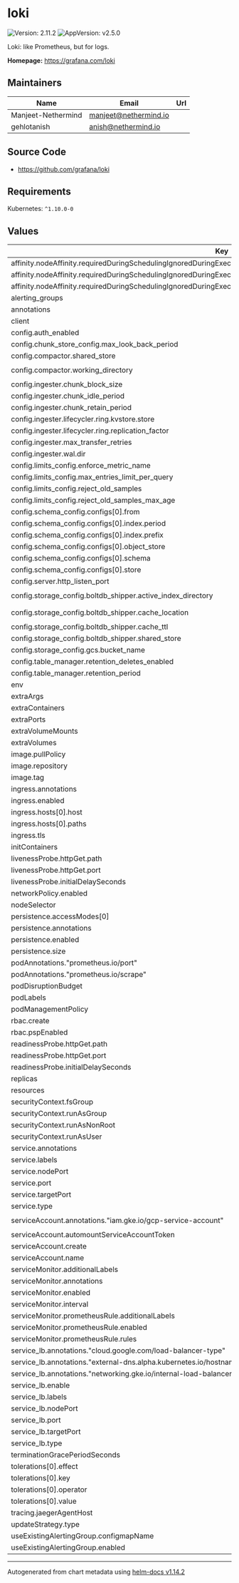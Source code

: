 
# loki

![Version: 2.11.2](https://img.shields.io/badge/Version-2.11.2-informational?style=flat-square) ![AppVersion: v2.5.0](https://img.shields.io/badge/AppVersion-v2.5.0-informational?style=flat-square)

Loki: like Prometheus, but for logs.

**Homepage:** <https://grafana.com/loki>

## Maintainers

| Name | Email | Url |
| ---- | ------ | --- |
| Manjeet-Nethermind | <manjeet@nethermind.io> |  |
| gehlotanish | <anish@nethermind.io> |  |

## Source Code

* <https://github.com/grafana/loki>

## Requirements

Kubernetes: `^1.10.0-0`

## Values

| Key | Type | Default | Description |
|-----|------|---------|-------------|
| affinity.nodeAffinity.requiredDuringSchedulingIgnoredDuringExecution.nodeSelectorTerms[0].matchExpressions[0].key | string | `"node_pool"` |  |
| affinity.nodeAffinity.requiredDuringSchedulingIgnoredDuringExecution.nodeSelectorTerms[0].matchExpressions[0].operator | string | `"In"` |  |
| affinity.nodeAffinity.requiredDuringSchedulingIgnoredDuringExecution.nodeSelectorTerms[0].matchExpressions[0].values[0] | string | `"monitoring"` |  |
| alerting_groups | list | `[]` |  |
| annotations | object | `{}` |  |
| client | object | `{}` |  |
| config.auth_enabled | bool | `false` |  |
| config.chunk_store_config.max_look_back_period | string | `"0s"` |  |
| config.compactor.shared_store | string | `"gcs"` |  |
| config.compactor.working_directory | string | `"/data/loki/boltdb-shipper-compactor"` |  |
| config.ingester.chunk_block_size | int | `262144` |  |
| config.ingester.chunk_idle_period | string | `"3m"` |  |
| config.ingester.chunk_retain_period | string | `"1m"` |  |
| config.ingester.lifecycler.ring.kvstore.store | string | `"inmemory"` |  |
| config.ingester.lifecycler.ring.replication_factor | int | `1` |  |
| config.ingester.max_transfer_retries | int | `0` |  |
| config.ingester.wal.dir | string | `"/data/loki/wal"` |  |
| config.limits_config.enforce_metric_name | bool | `false` |  |
| config.limits_config.max_entries_limit_per_query | int | `5000` |  |
| config.limits_config.reject_old_samples | bool | `true` |  |
| config.limits_config.reject_old_samples_max_age | string | `"168h"` |  |
| config.schema_config.configs[0].from | string | `"2020-10-24"` |  |
| config.schema_config.configs[0].index.period | string | `"24h"` |  |
| config.schema_config.configs[0].index.prefix | string | `"index_"` |  |
| config.schema_config.configs[0].object_store | string | `"gcs"` |  |
| config.schema_config.configs[0].schema | string | `"v11"` |  |
| config.schema_config.configs[0].store | string | `"boltdb-shipper"` |  |
| config.server.http_listen_port | int | `3100` |  |
| config.storage_config.boltdb_shipper.active_index_directory | string | `"/data/loki/boltdb-shipper-active"` |  |
| config.storage_config.boltdb_shipper.cache_location | string | `"/data/loki/boltdb-shipper-cache"` |  |
| config.storage_config.boltdb_shipper.cache_ttl | string | `"24h"` |  |
| config.storage_config.boltdb_shipper.shared_store | string | `"gcs"` |  |
| config.storage_config.gcs.bucket_name | string | `"loki-logs-juno-dev"` |  |
| config.table_manager.retention_deletes_enabled | bool | `false` |  |
| config.table_manager.retention_period | string | `"0s"` |  |
| env | list | `[]` |  |
| extraArgs | object | `{}` |  |
| extraContainers | list | `[]` |  |
| extraPorts | list | `[]` |  |
| extraVolumeMounts | list | `[]` |  |
| extraVolumes | list | `[]` |  |
| image.pullPolicy | string | `"IfNotPresent"` |  |
| image.repository | string | `"grafana/loki"` |  |
| image.tag | string | `"2.5.0"` |  |
| ingress.annotations | object | `{}` |  |
| ingress.enabled | bool | `false` |  |
| ingress.hosts[0].host | string | `"chart-example.local"` |  |
| ingress.hosts[0].paths | list | `[]` |  |
| ingress.tls | list | `[]` |  |
| initContainers | list | `[]` |  |
| livenessProbe.httpGet.path | string | `"/ready"` |  |
| livenessProbe.httpGet.port | string | `"http-metrics"` |  |
| livenessProbe.initialDelaySeconds | int | `45` |  |
| networkPolicy.enabled | bool | `false` |  |
| nodeSelector | object | `{}` |  |
| persistence.accessModes[0] | string | `"ReadWriteOnce"` |  |
| persistence.annotations | object | `{}` |  |
| persistence.enabled | bool | `false` |  |
| persistence.size | string | `"10Gi"` |  |
| podAnnotations."prometheus.io/port" | string | `"http-metrics"` |  |
| podAnnotations."prometheus.io/scrape" | string | `"true"` |  |
| podDisruptionBudget | object | `{}` |  |
| podLabels | object | `{}` |  |
| podManagementPolicy | string | `"OrderedReady"` |  |
| rbac.create | bool | `true` |  |
| rbac.pspEnabled | bool | `true` |  |
| readinessProbe.httpGet.path | string | `"/ready"` |  |
| readinessProbe.httpGet.port | string | `"http-metrics"` |  |
| readinessProbe.initialDelaySeconds | int | `45` |  |
| replicas | int | `1` |  |
| resources | object | `{}` |  |
| securityContext.fsGroup | int | `10001` |  |
| securityContext.runAsGroup | int | `10001` |  |
| securityContext.runAsNonRoot | bool | `true` |  |
| securityContext.runAsUser | int | `10001` |  |
| service.annotations | object | `{}` |  |
| service.labels | object | `{}` |  |
| service.nodePort | string | `nil` |  |
| service.port | int | `3100` |  |
| service.targetPort | string | `"http-metrics"` |  |
| service.type | string | `"ClusterIP"` |  |
| serviceAccount.annotations."iam.gke.io/gcp-service-account" | string | `"monitoring-sa@juno-dev-nth.iam.gserviceaccount.com"` |  |
| serviceAccount.automountServiceAccountToken | bool | `true` |  |
| serviceAccount.create | bool | `true` |  |
| serviceAccount.name | string | `nil` |  |
| serviceMonitor.additionalLabels | object | `{}` |  |
| serviceMonitor.annotations | object | `{}` |  |
| serviceMonitor.enabled | bool | `false` |  |
| serviceMonitor.interval | string | `""` |  |
| serviceMonitor.prometheusRule.additionalLabels | object | `{}` |  |
| serviceMonitor.prometheusRule.enabled | bool | `false` |  |
| serviceMonitor.prometheusRule.rules | list | `[]` |  |
| service_lb.annotations."cloud.google.com/load-balancer-type" | string | `"internal"` |  |
| service_lb.annotations."external-dns.alpha.kubernetes.io/hostname" | string | `"loki.juno.dev"` |  |
| service_lb.annotations."networking.gke.io/internal-load-balancer-allow-global-access" | string | `"true"` |  |
| service_lb.enable | bool | `true` |  |
| service_lb.labels | object | `{}` |  |
| service_lb.nodePort | string | `nil` |  |
| service_lb.port | int | `80` |  |
| service_lb.targetPort | string | `"http-metrics"` |  |
| service_lb.type | string | `"LoadBalancer"` |  |
| terminationGracePeriodSeconds | int | `4800` |  |
| tolerations[0].effect | string | `"PreferNoSchedule"` |  |
| tolerations[0].key | string | `"monitoring"` |  |
| tolerations[0].operator | string | `"Equal"` |  |
| tolerations[0].value | bool | `true` |  |
| tracing.jaegerAgentHost | string | `nil` |  |
| updateStrategy.type | string | `"RollingUpdate"` |  |
| useExistingAlertingGroup.configmapName | string | `""` |  |
| useExistingAlertingGroup.enabled | bool | `false` |  |

----------------------------------------------
Autogenerated from chart metadata using [helm-docs v1.14.2](https://github.com/norwoodj/helm-docs/releases/v1.14.2)
